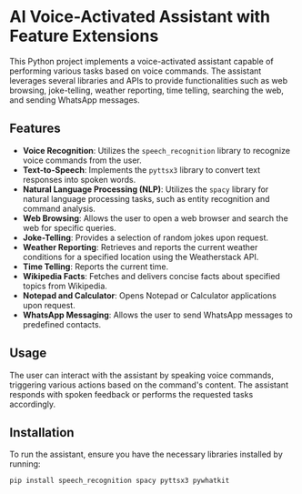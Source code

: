 # AI Voice-Activated Assistant with Feature Extensions

This Python project implements a voice-activated assistant capable of performing various tasks based on voice commands. The assistant leverages several libraries and APIs to provide functionalities such as web browsing, joke-telling, weather reporting, time telling, searching the web, and sending WhatsApp messages.

## Features

- **Voice Recognition**: Utilizes the `speech_recognition` library to recognize voice commands from the user.
- **Text-to-Speech**: Implements the `pyttsx3` library to convert text responses into spoken words.
- **Natural Language Processing (NLP)**: Utilizes the `spacy` library for natural language processing tasks, such as entity recognition and command analysis.
- **Web Browsing**: Allows the user to open a web browser and search the web for specific queries.
- **Joke-Telling**: Provides a selection of random jokes upon request.
- **Weather Reporting**: Retrieves and reports the current weather conditions for a specified location using the Weatherstack API.
- **Time Telling**: Reports the current time.
- **Wikipedia Facts**: Fetches and delivers concise facts about specified topics from Wikipedia.
- **Notepad and Calculator**: Opens Notepad or Calculator applications upon request.
- **WhatsApp Messaging**: Allows the user to send WhatsApp messages to predefined contacts.

## Usage

The user can interact with the assistant by speaking voice commands, triggering various actions based on the command's content. The assistant responds with spoken feedback or performs the requested tasks accordingly.

## Installation

To run the assistant, ensure you have the necessary libraries installed by running:

```bash
pip install speech_recognition spacy pyttsx3 pywhatkit
